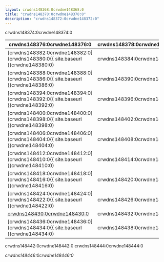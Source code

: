 ```yaml
---
layout: crwdns148368:0crwdne148368:0
title: "crwdns148370:0crwdne148370:0"
description: "crwdns148372:0crwdne148372:0"
---
```

crwdns148374:0crwdne148374:0

| crwdns148376:0crwdne148376:0                                                   | crwdns148378:0crwdne148378:0 |
| ------------------------------------------------------------------------------ | ---------------------------- |
| [crwdns148382:0crwdne148382:0](crwdns148380:0{{ site.baseurl }}crwdne148380:0) | crwdns148384:0crwdne148384:0 |
| [crwdns148388:0crwdne148388:0](crwdns148386:0{{ site.baseurl }}crwdne148386:0) | crwdns148390:0crwdne148390:0 |
| [crwdns148394:0crwdne148394:0](crwdns148392:0{{ site.baseurl }}crwdne148392:0) | crwdns148396:0crwdne148396:0 |
| [crwdns148400:0crwdne148400:0](crwdns148398:0{{ site.baseurl }}crwdne148398:0) | crwdns148402:0crwdne148402:0 |
| [crwdns148406:0crwdne148406:0](crwdns148404:0{{ site.baseurl }}crwdne148404:0) | crwdns148408:0crwdne148408:0 |
| [crwdns148412:0crwdne148412:0](crwdns148410:0{{ site.baseurl }}crwdne148410:0) | crwdns148414:0crwdne148414:0 |
| [crwdns148418:0crwdne148418:0](crwdns148416:0{{ site.baseurl }}crwdne148416:0) | crwdns148420:0crwdne148420:0 |
| [crwdns148424:0crwdne148424:0](crwdns148422:0{{ site.baseurl }}crwdne148422:0) | crwdns148426:0crwdne148426:0 |
| [crwdns148430:0crwdne148430:0](crwdns148428:0crwdne148428:0)                   | crwdns148432:0crwdne148432:0 |
| [crwdns148436:0crwdne148436:0](crwdns148434:0{{ site.baseurl }}crwdne148434:0) | crwdns148438:0crwdne148438:0 | crwdns148440:0crwdne148440:0 

crwdns148442:0crwdne148442:0 crwdns148444:0crwdne148444:0

*crwdns148446:0crwdne148446:0*